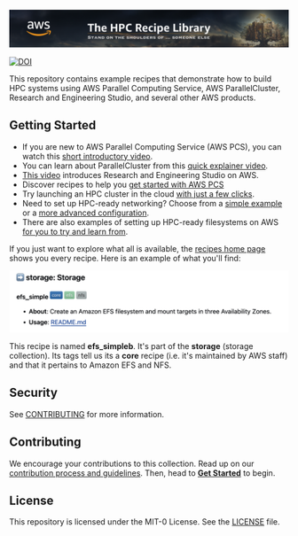 ![Site Banner](docs/media/banner.png "The HPC Recipe Library - stand on the shoulders of... someone else.")

[![DOI](https://zenodo.org/badge/DOI/10.5281/zenodo.8360274.svg)](https://doi.org/10.5281/zenodo.8360274)

This repository contains example recipes that demonstrate how to build HPC systems using AWS Parallel Computing Service, AWS ParallelCluster, Research and Engineering Studio, and several other AWS products.

## Getting Started

* If you are new to AWS Parallel Computing Service (AWS PCS), you can watch this [short introductory video](https://youtu.be/gmw7A3kOh60).
* You can learn about ParallelCluster from this [quick explainer video](https://youtu.be/gmw7A3kOh60).
* [This video](https://www.youtube.com/watch?v=2Nku6MWDwT0) introduces Research and Engineering Studio on AWS.
* Discover recipes to help you [get started with AWS PCS](recipes/pcs/README.md)
* Try launching an HPC cluster in the cloud [with just a few clicks](recipes/pcluster/latest/README.md).
* Need to set up HPC-ready networking? Choose from a [simple example](recipes/net/hpc_basic/README.md) or a [more advanced configuration](recipes/net/hpc_large_scale/README.md).
* There are also examples of setting up HPC-ready filesystems on AWS [for you to try and learn from](recipes/README.md#arrow_right-storage-storage).

If you just want to explore what all is available, the [recipes home page](./recipes/README.md) shows you every recipe. Here is an example of what you'll find:

![recipe](docs/media/recipe.png)

This recipe is named **efs_simpleb**. It's part of the **storage** (storage collection). Its tags tell us its a **core** recipe (i.e. it's maintained by AWS staff) and that it pertains to Amazon EFS and NFS. 

## Security

See [CONTRIBUTING](CONTRIBUTING.md#security-issue-notifications) for more information.

## Contributing

We encourage your contributions to this collection. Read up on our [contribution process and guidelines](CONTRIBUTING.md). Then, head to **[Get Started](docs/start.md)** to begin. 

## License

This repository is licensed under the MIT-0 License. See the [LICENSE](LICENSE) file.

